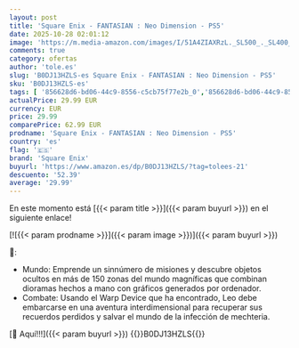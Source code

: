 ```yaml
---
layout: post
title: 'Square Enix - FANTASIAN : Neo Dimension - PS5'
date: 2025-10-28 02:01:12
image: 'https://m.media-amazon.com/images/I/51A4ZIAXRzL._SL500_._SL400_.jpg'
comments: true
category: ofertas
author: 'tole.es'
slug: 'B0DJ13HZLS-es Square Enix - FANTASIAN : Neo Dimension - PS5'
sku: 'B0DJ13HZLS-es'
tags: [ '856628d6-bd06-44c9-8556-c5cb75f77e2b_0','856628d6-bd06-44c9-8556-c5cb75f77e2b_2201','856628d6-bd06-44c9-8556-c5cb75f77e2b_3601','856628d6-bd06-44c9-8556-c5cb75f77e2b_401','Arborist Merchandising Root','Hardware y juegos para PlayStation 5','Juegos para PlayStation 5','Preventa de Videojuegos','Self Service','Special Features Stores','Tienda de consolas y videojuegos infantiles','Videojuegos','Videojuegos más esperados','ps5','square enix','🇪🇸', ]
actualPrice: 29.99 EUR
currency: EUR
price: 29.99
comparePrice: 62.99 EUR
prodname: 'Square Enix - FANTASIAN : Neo Dimension - PS5'
country: 'es'
flag: '🇪🇸'
brand: 'Square Enix'
buyurl: 'https://www.amazon.es/dp/B0DJ13HZLS/?tag=tolees-21'
descuento: '52.39'
average: '29.99'
---
```


En este momento está [{{< param title >}}]({{< param buyurl >}}) en el siguiente enlace!

[![{{< param prodname >}}]({{< param image >}})]({{< param buyurl >}})

🔎:

- Mundo: Emprende un sinnúmero de misiones y descubre objetos ocultos en más de 150 zonas del mundo magníficas que combinan dioramas hechos a mano con gráficos generados por ordenador.
- Combate: Usando el Warp Device que ha encontrado, Leo debe embarcarse en una aventura interdimensional para recuperar sus recuerdos perdidos y salvar el mundo de la infección de mechteria.

[🛒 Aquí!!!]({{< param buyurl >}})
{{<world>}}B0DJ13HZLS{{</world>}}
